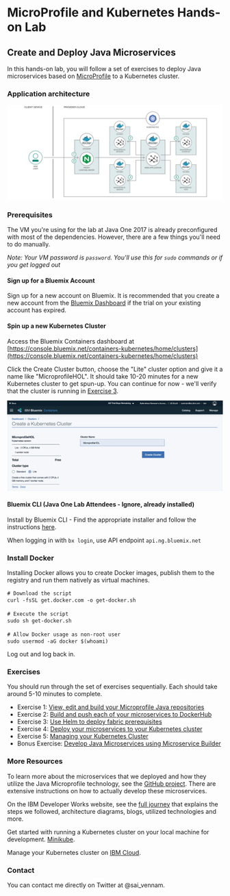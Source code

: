 # MicroProfile and Kubernetes Hands-on Lab
## Create and Deploy Java Microservices

In this hands-on lab, you will follow a set of exercises to deploy Java microservices based on [MicroProfile](http://microprofile.io) to a Kubernetes cluster. 

### Application architecture
<img src="images/Architecture.png"  width="1000">

### Prerequisites

The VM you're using for the lab at Java One 2017 is already preconfigured with most of the dependencies. However, there are a few things you'll need to do manually.

_Note: Your VM password is `password`. You'll use this for `sudo` commands or if you get logged out_

#### Sign up for a Bluemix Account

Sign up for a new account on Bluemix. It is recommended that you create a new account from the [Bluemix Dashboard](https://console.ng.bluemix.net/) if the trial on your existing account has expired.

#### Spin up a new Kubernetes Cluster

Access the Bluemix Containers dashboard at [https://console.bluemix.net/containers-kubernetes/home/clusters](https://console.bluemix.net/containers-kubernetes/home/clusters)

Click the Create Cluster button, choose the "Lite" cluster option and give it a name like "MicroprofileHOL". It should take 10-20 minutes for a new Kubernetes cluster to get spun-up. You can continue for now - we'll verify that the cluster is running in [Exercise 3](ex3.md).

<img src="images/newcluster.png"  width="800">

#### Bluemix CLI (Java One Lab Attendees - Ignore, already installed)

Install by Bluemix CLI - Find the appropriate installer and follow the instructions [here](https://console.bluemix.net/docs/cli/index.html#downloads).

When logging in with `bx login`, use API endpoint `api.ng.bluemix.net`

### Install Docker

Installing Docker allows you to create Docker images, publish them to the registry and run them natively as virtual machines.

```
# Download the script
curl -fsSL get.docker.com -o get-docker.sh

# Execute the script
sudo sh get-docker.sh

# Allow Docker usage as non-root user
sudo usermod -aG docker $(whoami)
```
Log out and log back in.

### Exercises

You should run through the set of exercises sequentially. Each should take around 5-10 minutes to complete.

* Exercise 1: [View, edit and build your Microprofile Java repositories](exercises/ex1.md)
* Exercise 2: [Build and push each of your microservices to DockerHub](exercises/ex2.md)
* Exercise 3: [Use Helm to deploy fabric prerequisites](exercises/ex3.md)
* Exercise 4: [Deploy your microservices to your Kubernetes cluster](exercises/ex4.md)
* Exercise 5: [Managing your Kubernetes Cluster](exercises/ex5.md)
* Bonus Exercise: [Develop Java Microservices using Microservice Builder](exercises/ex_bonus.md)

### More Resources

To learn more about the microservices that we deployed and how they utilize the Java Microprofile technology, see the [GitHub project](https://github.com/eclipse/microprofile-conference). There are extensive instructions on how to actually develop these microservices.

On the IBM Developer Works website, see the [full journey](https://developer.ibm.com/code/journey/deploy-microprofile-java-microservices-on-kubernetes/) that explains the steps we followed, architecture diagrams, blogs, utilized technologies and more.

Get started with running a Kubernetes cluster on your local machine for development. [Minikube](https://kubernetes.io/docs/getting-started-guides/minikube/).

Manage your Kubernetes cluster on [IBM Cloud](https://console.bluemix.net/containers-kubernetes/home/clusters).

### Contact
You can contact me directly on Twitter at @sai_vennam.
